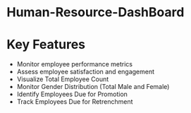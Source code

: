 # Human-Resource-DashBoard

# Key Features

* Monitor employee performance metrics
* Assess employee satisfaction and engagement
* Visualize Total Employee Count
* Monitor Gender Distribution (Total Male and Female)
* Identify Employees Due for Promotion
* Track Employees Due for Retrenchment
